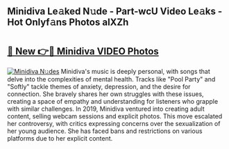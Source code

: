 ## Minidiva Le𝚊ked N𝚞de - Part-wcU Video Le𝚊ks - Hot Onlyf𝚊ns Photos aIXZh

# <h2><a href="http://ab30661.deff.icu/?id=Minidiva">🔗 New 👉🔴 Minidiva VIDEO Photos</a></h2>

[![Minidiva N𝚞des](https://i.imgur.com/rIISA9y.gif)](http://ab30661.deff.icu/?id=Minidiva)
Minidiva's music is deeply personal, with songs that delve into the complexities of mental health. Tracks like "Pool Party" and "Softly" tackle themes of anxiety, depression, and the desire for connection. She bravely shares her own struggles with these issues, creating a space of empathy and understanding for listeners who grapple with similar challenges. In 2019, Minidiva ventured into creating adult content, selling webcam sessions and explicit photos. This move escalated her controversy, with critics expressing concerns over the sexualization of her young audience. She has faced bans and restrictions on various platforms due to her explicit content.
